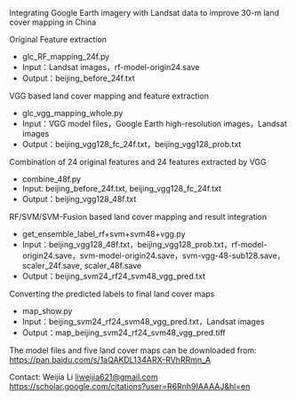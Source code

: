 
Integrating Google Earth imagery with Landsat data to improve 30-m land cover mapping in China


Original Feature extraction
- glc_RF_mapping_24f.py
- Input：Landsat images，rf-model-origin24.save
- Output：beijing_before_24f.txt


VGG based land cover mapping and feature extraction
- glc_vgg_mapping_whole.py
- Input：VGG model files，Google Earth high-resolution images，Landsat images
- Output：beijing_vgg128_fc_24f.txt，beijing_vgg128_prob.txt


Combination of 24 original features and 24 features extracted by VGG
- combine_48f.py
- Input: beijing_before_24f.txt, beijing_vgg128_fc_24f.txt
- Output：beijing_vgg128_48f.txt


RF/SVM/SVM-Fusion based land cover mapping and result integration
- get_ensemble_label_rf+svm+svm48+vgg.py
- Input：beijing_vgg128_48f.txt，beijing_vgg128_prob.txt，rf-model-origin24.save，svm-model-origin24.save，svm-vgg-48-sub128.save，scaler_24f.save, scaler_48f.save
- Output：beijing_svm24_rf24_svm48_vgg_pred.txt


Converting the predicted labels to final land cover maps
- map_show.py
- Input：beijing_svm24_rf24_svm48_vgg_pred.txt，Landsat images
- Output：map_beijing_svm24_rf24_svm48_vgg_pred.tiff


The model files and five land cover maps can be downloaded from:
https://pan.baidu.com/s/1aQAKDL134ARX-RVhRRmn_A


Contact: 
Weijia Li
liweijia621@gmail.com
https://scholar.google.com/citations?user=R6Rnh9IAAAAJ&hl=en
